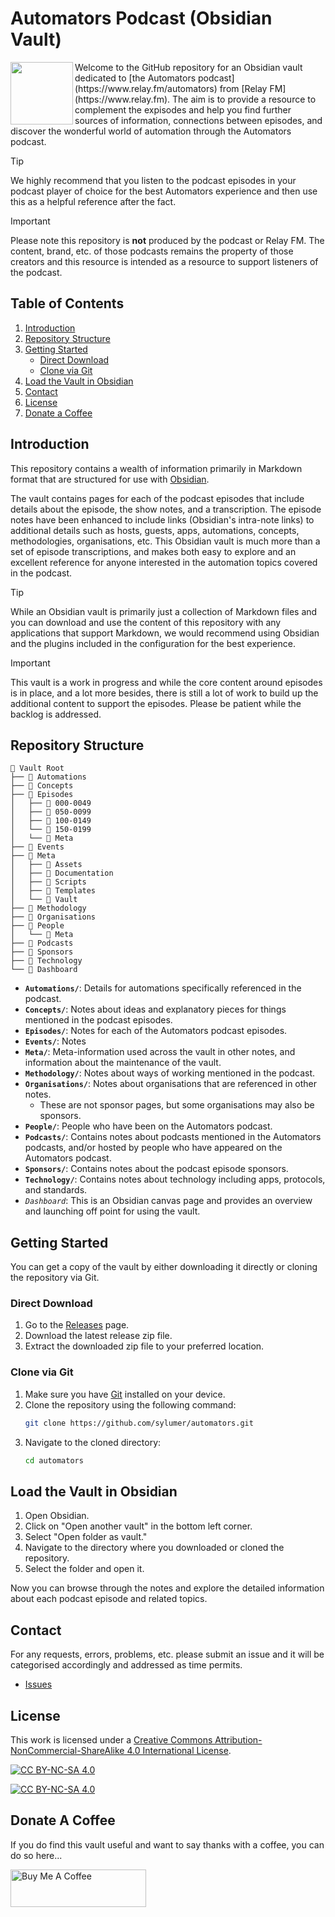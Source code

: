 # Automators Podcast (Obsidian Vault)

<img align="left" width="100" height="100" src="https://relayfm.s3.amazonaws.com/uploads/broadcast/image_2x/44/automators_artwork.png">
Welcome to the GitHub repository for an Obsidian vault dedicated to [the Automators podcast](https://www.relay.fm/automators) from [Relay FM](https://www.relay.fm).  The aim is to provide a resource to complement the expisodes and help you find further sources of information, connections between episodes, and discover the wonderful world of automation through the Automators podcast.

<span style="clear: both"></span>

> [!TIP]
> We highly recommend that you listen to the podcast episodes in your podcast player of choice for the best Automators experience and then use this as a helpful reference after the fact.

> [!IMPORTANT]  
> Please note this repository is **not** produced by the podcast or Relay FM. The content, brand, etc. of those podcasts remains the property of those creators and this resource is intended as a resource to support listeners of the podcast.


## Table of Contents

1. [Introduction](#introduction)
2. [Repository Structure](#repository-structure)
3. [Getting Started](#getting-started)
    - [Direct Download](#direct-download)
    - [Clone via Git](#clone-via-git)
4. [Load the Vault in Obsidian](#load-the-vault-in-obsidian)
5. [Contact](#contact)
6. [License](#license)
7. [Donate a Coffee](#donate-a-coffee)


## Introduction

This repository contains a wealth of information primarily in Markdown format that are structured for use with [Obsidian](https://obsidian.md). 

The vault contains pages for each of the podcast episodes that include details about the episode, the show notes, and a transcription.  The episode notes have been enhanced to include links (Obsidian's intra-note links) to additional details such as hosts, guests, apps, automations, concepts, methodologies, organisations, etc. This Obsidian vault is much more than a set of episode transcriptions, and makes both easy to explore and an excellent reference for anyone interested in the automation topics covered in the podcast.

> [!TIP]
> While an Obsidian vault is primarily just a collection of Markdown files and you can download and use the content of this repository with any applications that support Markdown, we would recommend using Obsidian and the plugins included in the configuration for the best experience.

> [!IMPORTANT]  
> This vault is a work in progress and while the core content around episodes is in place, and a lot more besides, there is still a lot of work to build up the additional content to support the episodes. Please be patient while the backlog is addressed.
> 

## Repository Structure

```
📂 Vault Root
├── 📁 Automations
├── 📁 Concepts
├── 📁 Episodes
│   ├── 📁 000-0049
│   ├── 📁 050-0099
│   ├── 📁 100-0149
│   └── 📁 150-0199
│   └── 📁 Meta
├── 📁 Events
├── 📁 Meta
│   ├── 📁 Assets
│   ├── 📁 Documentation
│   ├── 📁 Scripts
│   ├── 📁 Templates
│   └── 📁 Vault
├── 📁 Methodology
├── 📁 Organisations
├── 📁 People
│   └── 📁 Meta
├── 📁 Podcasts
├── 📁 Sponsors
├── 📁 Technology
└── 🚀 Dashboard
```

- **`Automations/`**: Details for automations specifically referenced in the podcast.
- **`Concepts/`**: Notes about ideas and explanatory pieces for things mentioned in the podcast episodes.
- **`Episodes/`**: Notes for each of the Automators podcast episodes.
- **`Events/`**: Notes 
- **`Meta/`**: Meta-information used across the vault in other notes, and information about the maintenance of the vault.
- **`Methodology/`**: Notes about ways of working mentioned in the podcast.
- **`Organisations/`**: Notes about organisations that are referenced in other notes.
	- These are not sponsor pages, but some organisations may also be sponsors.
- **`People/`**: People who have been on the Automators podcast.
- **`Podcasts/`**: Contains notes about podcasts mentioned in the Automators podcasts, and/or hosted by people who have appeared on the Automators podcast.
- **`Sponsors/`**: Contains notes about the podcast episode sponsors.
- **`Technology/`**: Contains notes about technology including apps, protocols, and standards.
- *`Dashboard`*: This is an Obsidian canvas page and provides an overview and launching off point for using the vault.



## Getting Started

You can get a copy of the vault by either downloading it directly or cloning the repository via Git.

### Direct Download

1. Go to the [Releases](https://github.com/sylumer/automators/releases) page.
2. Download the latest release zip file.
3. Extract the downloaded zip file to your preferred location.

### Clone via Git

1. Make sure you have [Git](https://git-scm.com/downloads) installed on your device.
2. Clone the repository using the following command:
    ```bash
    git clone https://github.com/sylumer/automators.git
    ```
3. Navigate to the cloned directory:
    ```bash
    cd automators
    ```

## Load the Vault in Obsidian

1. Open Obsidian.
2. Click on "Open another vault" in the bottom left corner.
3. Select "Open folder as vault."
4. Navigate to the directory where you downloaded or cloned the repository.
5. Select the folder and open it.

Now you can browse through the notes and explore the detailed information about each podcast episode and related topics.


## Contact

For any requests, errors, problems, etc. please submit an issue and it will be categorised accordingly and addressed as time permits.

- [Issues](https://github.com/sylumer/automators/issues)


## License
This work is licensed under a [Creative Commons Attribution-NonCommercial-ShareAlike 4.0 International License]([cc-by-nc-sa]).

[![CC BY-NC-SA 4.0][cc-by-nc-sa-shield]][cc-by-nc-sa]

[![CC BY-NC-SA 4.0][cc-by-nc-sa-image]](cc-by-nc-sa)

[cc-by-nc-sa]: http://creativecommons.org/licenses/by-nc-sa/4.0/
[cc-by-nc-sa-image]: https://licensebuttons.net/l/by-nc-sa/4.0/88x31.png
[cc-by-nc-sa-shield]: https://img.shields.io/badge/License-CC%20BY--NC--SA%204.0-lightgrey.svg

## Donate A Coffee
If you do find this vault useful and want to say thanks with a coffee, you can do so here...

<a href="https://www.buymeacoffee.com/sylumer" target="_blank"><img src="https://cdn.buymeacoffee.com/buttons/v2/default-yellow.png" alt="Buy Me A Coffee" style="height: 60px !important;width: 217px !important;" ></a>
